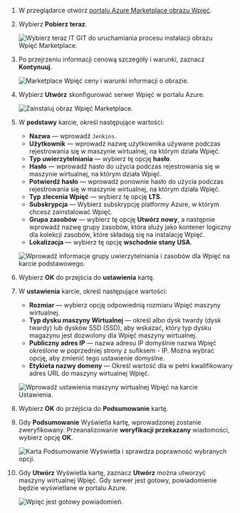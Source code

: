 1. W przeglądarce otwórz [portalu Azure Marketplace obrazu Wpięć](https://azuremarketplace.microsoft.com/marketplace/apps/azure-oss.jenkins?tab=Overview).

1. Wybierz **Pobierz teraz**.

    ![Wybierz teraz IT GIT do uruchamiania procesu instalacji obrazu Wpięć Marketplace.](./media/jenkins-install-from-azure-marketplace-image/jenkins-install-get-it-now.png)

1. Po przejrzeniu informacji cenową szczegóły i warunki, zaznacz **Kontynuuj**.

    ![Marketplace Wpięć ceny i warunki informacji o obrazie.](./media/jenkins-install-from-azure-marketplace-image/jenkins-install-pricing-and-terms.png)

1. Wybierz **Utwórz** skonfigurować serwer Wpięć w portalu Azure. 

    ![Zainstaluj obraz Wpięć Marketplace.](./media/jenkins-install-from-azure-marketplace-image/jenkins-install-create.png)

1. W **podstawy** karcie, określ następujące wartości:

    - **Nazwa** — wprowadź `Jenkins`.
    - **Użytkownik** — wprowadź nazwę użytkownika używane podczas rejestrowania się w maszynie wirtualnej, na którym działa Wpięć.
    - **Typ uwierzytelniania** — wybierz tę opcję **hasło**.
    - **Hasło** — wprowadź hasło do użycia podczas rejestrowania się w maszynie wirtualnej, na którym działa Wpięć.
    - **Potwierdź hasło** — wprowadź ponownie hasło do użycia podczas rejestrowania się w maszynie wirtualnej, na którym działa Wpięć.
    - **Typ zlecenia Wpięć** — wybierz tę opcję **LTS**.
    - **Subskrypcja** — Wybierz subskrypcję platformy Azure, w którym chcesz zainstalować Wpięć.
    - **Grupa zasobów** — wybierz tę opcję **Utwórz nowy**, a następnie wprowadź nazwę grupy zasobów, która służy jako kontener logiczny dla kolekcji zasobów, które składają się na instalację Wpięć.
    - **Lokalizacja** — wybierz tę opcję **wschodnie stany USA**.

    ![Wprowadź informacje grupy uwierzytelniania i zasobów dla Wpięć na karcie podstawowego.](./media/jenkins-install-from-azure-marketplace-image/jenkins-configure-basic.png)

1. Wybierz **OK** do przejścia do **ustawienia** kartę. 

1. W **ustawienia** karcie, określ następujące wartości:

    - **Rozmiar** — wybierz opcję odpowiednią rozmiaru Wpięć maszyny wirtualnej.
    - **Typ dysku maszyny Wirtualnej** — określ albo dysk twardy (dysk twardy) lub dysków SSD (SSD), aby wskazać, który typ dysku magazynu jest dozwolony dla Wpięć maszyny wirtualnej.
    - **Publiczny adres IP** — nazwa adresu IP domyślnie nazwa Wpięć określone w poprzedniej strony z sufiksem - IP. Można wybrać opcję, aby zmienić tego ustawienie domyślne.
    - **Etykieta nazwy domeny** — Określ wartość dla w pełni kwalifikowany adres URL do maszyny wirtualnej Wpięć.

    ![Wprowadź ustawienia maszyny wirtualnej Wpięć na karcie Ustawienia.](./media/jenkins-install-from-azure-marketplace-image/jenkins-configure-settings.png)

1. Wybierz **OK** do przejścia do **Podsumowanie** kartę.

1. Gdy **Podsumowanie** Wyświetla kartę, wprowadzonej zostanie zweryfikowany. Przeanalizowanie **weryfikacji przekazany** wiadomości, wybierz opcję **OK**. 

    ![Karta Podsumowanie Wyświetla i sprawdza poprawność wybranych opcji.](./media/jenkins-install-from-azure-marketplace-image/jenkins-configure-summary.png)

1. Gdy **Utwórz** Wyświetla kartę, zaznacz **Utwórz** można utworzyć maszyny wirtualnej Wpięć. Gdy serwer jest gotowy, powiadomienie będzie wyświetlane w portalu Azure.

    ![Wpięć jest gotowy powiadomień.](./media/jenkins-install-from-azure-marketplace-image/jenkins-install-notification.png)